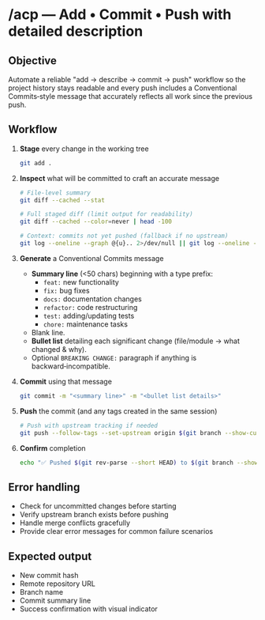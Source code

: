<!-- File: claude-commands/acp.md -->
<!-- Purpose: Custom Claude Code slash‑command `/acp` that stages everything, generates a Conventional Commits message
     covering all changes since the last push, commits, and then pushes to the current branch's upstream. -->

# /acp — Add • Commit • Push with detailed description

## Objective
Automate a reliable "add → describe → commit → push" workflow so the project history stays readable and every push includes a Conventional Commits‑style message that accurately reflects all work since the previous push.

## Workflow
1. **Stage** every change in the working tree  
   ```bash
   git add .
   ```

2. **Inspect** what will be committed to craft an accurate message

   ```bash
   # File‑level summary
   git diff --cached --stat

   # Full staged diff (limit output for readability)
   git diff --cached --color=never | head -100

   # Context: commits not yet pushed (fallback if no upstream)
   git log --oneline --graph @{u}.. 2>/dev/null || git log --oneline -5
   ```

3. **Generate** a Conventional Commits message

   * **Summary line** (<50 chars) beginning with a type prefix:
     - `feat:` new functionality
     - `fix:` bug fixes  
     - `docs:` documentation changes
     - `refactor:` code restructuring
     - `test:` adding/updating tests
     - `chore:` maintenance tasks
   * Blank line.
   * **Bullet list** detailing each significant change (file/module → what changed & why).
   * Optional `BREAKING CHANGE:` paragraph if anything is backward‑incompatible.

4. **Commit** using that message

   ```bash
   git commit -m "<summary line>" -m "<bullet list details>"
   ```

5. **Push** the commit (and any tags created in the same session)

   ```bash
   # Push with upstream tracking if needed
   git push --follow-tags --set-upstream origin $(git branch --show-current) 2>/dev/null || git push --follow-tags
   ```

6. **Confirm** completion

   ```bash
   echo "✅ Pushed $(git rev-parse --short HEAD) to $(git branch --show-current) → $(git remote get-url --push origin)"
   ```

## Error handling

* Check for uncommitted changes before starting
* Verify upstream branch exists before pushing  
* Handle merge conflicts gracefully
* Provide clear error messages for common failure scenarios

## Expected output

* New commit hash
* Remote repository URL  
* Branch name
* Commit summary line
* Success confirmation with visual indicator